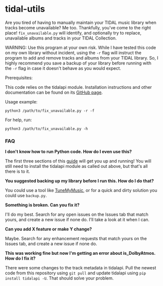 # tidal-utils

Are you tired of having to manually maintain your TIDAL music library when tracks become unavailable? Me too. Thankfully, you've come to the right place! `fix_unavailable.py` will identify, and optionally try to replace, unavailable albums and tracks in your TIDAL Collection.

WARNING: Use this program at your own risk. While I have tested this code on my own library without incident, using the `-r` flag will instruct the program to add and remove tracks and albums from your TIDAL library. So, I highly recommend you save a backup of your library before running with the `-r` flag in case it doesn't behave as you would expect.

Prerequisites: 

This code relies on the tidalapi module. Installation instructions and other documentation can be found on its [GitHub page](https://github.com/tamland/python-tidal).

Usage example:

`python3 /path/to/fix_unavailable.py -r -f`

For help, run: 

`python3 /path/to/fix_unavailable.py -h`

### FAQ

**I don't know how to run Python code. How do I even use this?**

The first three sections of this [guide](https://www.freecodecamp.org/news/the-python-guide-for-beginners/) will get you up and running! You will still need to install the tidalapi module as called out above, but that's all there is to it.

**You suggested backing up my library before I run this. How do I do that?**

You could use a tool like [TuneMyMusic](https://tidal.com/transfer-music), or for a quick and dirty solution you could use `backup.py`.

**Something is broken. Can you fix it?**

I'll do my best. Search for any open issues on the Issues tab that match yours, and create a new issue if none do. I'll take a look at it when I can.

**Can you add X feature or make Y change?**

Maybe. Search for any enhancement requests that match yours on the Issues tab, and create a new issue if none do.

**This was working fine but now I'm getting an error about is_DolbyAtmos. How do I fix it?**

There were some changes to the track metadata in tidalapi. Pull the newest code from this repository using `git pull` and update tidalapi using `pip install tidalapi -U`. That should solve your problem. 
